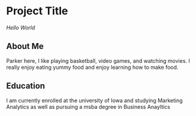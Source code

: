 # Project Title
*Hello World*

## About Me
Parker here, I like playing basketball, video games, and watching movies.
I really enjoy eating yummy food and enjoy learning how to make food.

## Education
I am currently enrolled at the university of Iowa and studying Marketing Analytics as well as pursuing a msba degree in Business Anayltics
